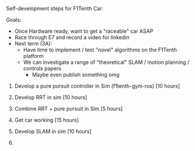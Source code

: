 
Self-development steps for F1Tenth Car:

Goals:
- Once Hardware ready, want to get a "raceable" car ASAP
- Race through E7 and record a video for linkedin
- Next term (3A): 
	- Have time to implement / test "novel" algorithms on the F1Tenth platform
	- We can investigate a range of "theoretical" SLAM / motion planning / controls papers
		- Maybe even publish something omg


1. Develop a pure pursuit controller in Sim (f1tenth-gym-ros)  [10 hours]
2. Develop RRT in sim  [10 hours]
3. Combine RRT + pure pursuit in Sim   [5 hours]

4. Get car working   [15 hours]

5. Develop SLAM in sim    [10 hours]

6. 